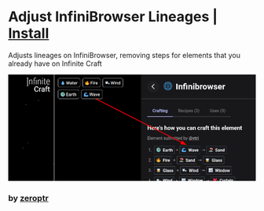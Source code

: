 # Adjust InfiniBrowser Lineages | [Install](https://raw.githubusercontent.com/InfiniteCraftCommunity/userscripts/master/userscripts/zeroptr/AdjustInfiniBrowserLineages/index.user.js)

Adjusts lineages on InfiniBrowser, removing steps for elements that you already have on Infinite Craft

![Thumbnail](thumbnail.png)

### by [zeroptr](https://github.com/zptr1)
